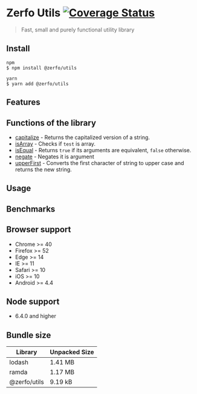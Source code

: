 # Zerfo Utils [![Coverage Status](https://coveralls.io/repos/github/Zerfo/utils/badge.svg?branch=master)](https://coveralls.io/github/Zerfo/utils?branch=master)

> Fast, small and purely functional utility library

## Install
```
npm
$ npm install @zerfo/utils

yarn
$ yarn add @zerfo/utils
```

## Features

## Functions of the library
* [capitalize](https://github.com/Zerfo/utils/tree/master/src/capitalize/capitalize.ts) - Returns the capitalized version of a string.
* [isArray](https://github.com/Zerfo/utils/tree/master/src/isArray/isArray.ts) - Checks if `test` is array.
* [isEqual](https://github.com/Zerfo/utils/tree/master/src/isEqual/isEqual.ts) - Returns `true` if its arguments are equivalent, `false` otherwise.
* [negate](https://github.com/Zerfo/utils/tree/master/src/negate/negate.ts) - Negates it is argument
* [upperFirst](https://github.com/Zerfo/utils/tree/master/src/upperFirst/upperFirst.ts) - Converts the first character of string to upper case and returns the new string.

## Usage

## Benchmarks

## Browser support

- Chrome >= 40
- Firefox >= 52
- Edge >= 14
- IE >= 11
- Safari >= 10
- iOS >= 10
- Android >= 4.4

## Node support
- 6.4.0 and higher

## Bundle size

| Library | Unpacked Size |
| --- | --- |
| lodash | 1.41 MB |
| ramda | 1.17 MB |
| @zerfo/utils |9.19 kB |